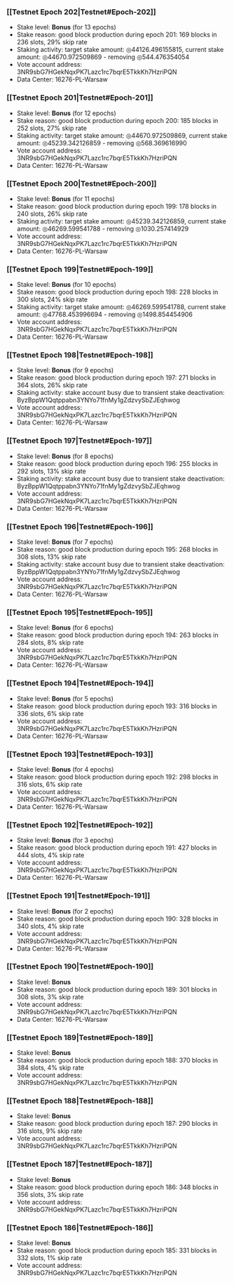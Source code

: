 ### [[Testnet Epoch 202|Testnet#Epoch-202]]
* Stake level: **Bonus** (for 13 epochs)
* Stake reason: good block production during epoch 201: 169 blocks in 236 slots, 29% skip rate
* Staking activity: target stake amount: ◎44126.496155815, current stake amount: ◎44670.972509869 - removing ◎544.476354054
* Vote account address: 3NR9sbG7HGekNqxPK7Lazc1rc7bqrE5TkkKh7HzriPQN
* Data Center: 16276-PL-Warsaw
### [[Testnet Epoch 201|Testnet#Epoch-201]]
* Stake level: **Bonus** (for 12 epochs)
* Stake reason: good block production during epoch 200: 185 blocks in 252 slots, 27% skip rate
* Staking activity: target stake amount: ◎44670.972509869, current stake amount: ◎45239.342126859 - removing ◎568.369616990
* Vote account address: 3NR9sbG7HGekNqxPK7Lazc1rc7bqrE5TkkKh7HzriPQN
* Data Center: 16276-PL-Warsaw
### [[Testnet Epoch 200|Testnet#Epoch-200]]
* Stake level: **Bonus** (for 11 epochs)
* Stake reason: good block production during epoch 199: 178 blocks in 240 slots, 26% skip rate
* Staking activity: target stake amount: ◎45239.342126859, current stake amount: ◎46269.599541788 - removing ◎1030.257414929
* Vote account address: 3NR9sbG7HGekNqxPK7Lazc1rc7bqrE5TkkKh7HzriPQN
* Data Center: 16276-PL-Warsaw
### [[Testnet Epoch 199|Testnet#Epoch-199]]
* Stake level: **Bonus** (for 10 epochs)
* Stake reason: good block production during epoch 198: 228 blocks in 300 slots, 24% skip rate
* Staking activity: target stake amount: ◎46269.599541788, current stake amount: ◎47768.453996694 - removing ◎1498.854454906
* Vote account address: 3NR9sbG7HGekNqxPK7Lazc1rc7bqrE5TkkKh7HzriPQN
* Data Center: 16276-PL-Warsaw
### [[Testnet Epoch 198|Testnet#Epoch-198]]
* Stake level: **Bonus** (for 9 epochs)
* Stake reason: good block production during epoch 197: 271 blocks in 364 slots, 26% skip rate
* Staking activity: stake account busy due to transient stake deactivation: ByzBppW1Qqtppabn3YNYo71fnMy1gZdzvySbZJEqhwog
* Vote account address: 3NR9sbG7HGekNqxPK7Lazc1rc7bqrE5TkkKh7HzriPQN
* Data Center: 16276-PL-Warsaw
### [[Testnet Epoch 197|Testnet#Epoch-197]]
* Stake level: **Bonus** (for 8 epochs)
* Stake reason: good block production during epoch 196: 255 blocks in 292 slots, 13% skip rate
* Staking activity: stake account busy due to transient stake deactivation: ByzBppW1Qqtppabn3YNYo71fnMy1gZdzvySbZJEqhwog
* Vote account address: 3NR9sbG7HGekNqxPK7Lazc1rc7bqrE5TkkKh7HzriPQN
* Data Center: 16276-PL-Warsaw
### [[Testnet Epoch 196|Testnet#Epoch-196]]
* Stake level: **Bonus** (for 7 epochs)
* Stake reason: good block production during epoch 195: 268 blocks in 308 slots, 13% skip rate
* Staking activity: stake account busy due to transient stake deactivation: ByzBppW1Qqtppabn3YNYo71fnMy1gZdzvySbZJEqhwog
* Vote account address: 3NR9sbG7HGekNqxPK7Lazc1rc7bqrE5TkkKh7HzriPQN
* Data Center: 16276-PL-Warsaw
### [[Testnet Epoch 195|Testnet#Epoch-195]]
* Stake level: **Bonus** (for 6 epochs)
* Stake reason: good block production during epoch 194: 263 blocks in 284 slots, 8% skip rate
* Vote account address: 3NR9sbG7HGekNqxPK7Lazc1rc7bqrE5TkkKh7HzriPQN
* Data Center: 16276-PL-Warsaw
### [[Testnet Epoch 194|Testnet#Epoch-194]]
* Stake level: **Bonus** (for 5 epochs)
* Stake reason: good block production during epoch 193: 316 blocks in 336 slots, 6% skip rate
* Vote account address: 3NR9sbG7HGekNqxPK7Lazc1rc7bqrE5TkkKh7HzriPQN
* Data Center: 16276-PL-Warsaw
### [[Testnet Epoch 193|Testnet#Epoch-193]]
* Stake level: **Bonus** (for 4 epochs)
* Stake reason: good block production during epoch 192: 298 blocks in 316 slots, 6% skip rate
* Vote account address: 3NR9sbG7HGekNqxPK7Lazc1rc7bqrE5TkkKh7HzriPQN
* Data Center: 16276-PL-Warsaw
### [[Testnet Epoch 192|Testnet#Epoch-192]]
* Stake level: **Bonus** (for 3 epochs)
* Stake reason: good block production during epoch 191: 427 blocks in 444 slots, 4% skip rate
* Vote account address: 3NR9sbG7HGekNqxPK7Lazc1rc7bqrE5TkkKh7HzriPQN
* Data Center: 16276-PL-Warsaw
### [[Testnet Epoch 191|Testnet#Epoch-191]]
* Stake level: **Bonus** (for 2 epochs)
* Stake reason: good block production during epoch 190: 328 blocks in 340 slots, 4% skip rate
* Vote account address: 3NR9sbG7HGekNqxPK7Lazc1rc7bqrE5TkkKh7HzriPQN
* Data Center: 16276-PL-Warsaw
### [[Testnet Epoch 190|Testnet#Epoch-190]]
* Stake level: **Bonus**
* Stake reason: good block production during epoch 189: 301 blocks in 308 slots, 3% skip rate
* Vote account address: 3NR9sbG7HGekNqxPK7Lazc1rc7bqrE5TkkKh7HzriPQN
* Data Center: 16276-PL-Warsaw
### [[Testnet Epoch 189|Testnet#Epoch-189]]
* Stake level: **Bonus**
* Stake reason: good block production during epoch 188: 370 blocks in 384 slots, 4% skip rate
* Vote account address: 3NR9sbG7HGekNqxPK7Lazc1rc7bqrE5TkkKh7HzriPQN
### [[Testnet Epoch 188|Testnet#Epoch-188]]
* Stake level: **Bonus**
* Stake reason: good block production during epoch 187: 290 blocks in 316 slots, 9% skip rate
* Vote account address: 3NR9sbG7HGekNqxPK7Lazc1rc7bqrE5TkkKh7HzriPQN
### [[Testnet Epoch 187|Testnet#Epoch-187]]
* Stake level: **Bonus**
* Stake reason: good block production during epoch 186: 348 blocks in 356 slots, 3% skip rate
* Vote account address: 3NR9sbG7HGekNqxPK7Lazc1rc7bqrE5TkkKh7HzriPQN
### [[Testnet Epoch 186|Testnet#Epoch-186]]
* Stake level: **Bonus**
* Stake reason: good block production during epoch 185: 331 blocks in 332 slots, 1% skip rate
* Vote account address: 3NR9sbG7HGekNqxPK7Lazc1rc7bqrE5TkkKh7HzriPQN